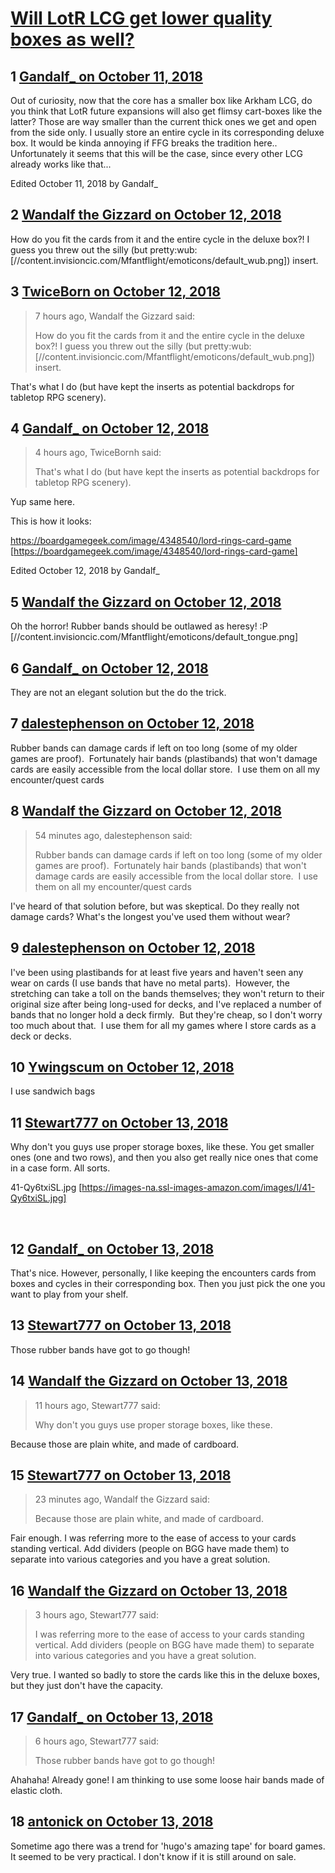 # [Will LotR LCG get lower quality boxes as well?](https://community.fantasyflightgames.com/topic/284380-will-lotr-lcg-get-lower-quality-boxes-as-well/)

## 1 [Gandalf_ on October 11, 2018](https://community.fantasyflightgames.com/topic/284380-will-lotr-lcg-get-lower-quality-boxes-as-well/?do=findComment&comment=3500297)

Out of curiosity, now that the core has a smaller box like Arkham LCG, do you think that LotR future expansions will also get flimsy cart-boxes like the latter? Those are way smaller than the current thick ones we get and open from the side only. I usually store an entire cycle in its corresponding deluxe box. It would be kinda annoying if FFG breaks the tradition here.. Unfortunately it seems that this will be the case, since every other LCG already works like that... 

Edited October 11, 2018 by Gandalf_

## 2 [Wandalf the Gizzard on October 12, 2018](https://community.fantasyflightgames.com/topic/284380-will-lotr-lcg-get-lower-quality-boxes-as-well/?do=findComment&comment=3500570)

How do you fit the cards from it and the entire cycle in the deluxe box?! I guess you threw out the silly (but pretty:wub: [//content.invisioncic.com/Mfantflight/emoticons/default_wub.png]) insert.

## 3 [TwiceBorn on October 12, 2018](https://community.fantasyflightgames.com/topic/284380-will-lotr-lcg-get-lower-quality-boxes-as-well/?do=findComment&comment=3500805)

> 7 hours ago, Wandalf the Gizzard said:
> 
> How do you fit the cards from it and the entire cycle in the deluxe box?! I guess you threw out the silly (but pretty:wub: [//content.invisioncic.com/Mfantflight/emoticons/default_wub.png]) insert.

That's what I do (but have kept the inserts as potential backdrops for tabletop RPG scenery). 

## 4 [Gandalf_ on October 12, 2018](https://community.fantasyflightgames.com/topic/284380-will-lotr-lcg-get-lower-quality-boxes-as-well/?do=findComment&comment=3500969)

> 4 hours ago, TwiceBornh said:
> 
> That's what I do (but have kept the inserts as potential backdrops for tabletop RPG scenery). 

Yup same here. 

This is how it looks:

https://boardgamegeek.com/image/4348540/lord-rings-card-game [https://boardgamegeek.com/image/4348540/lord-rings-card-game]

Edited October 12, 2018 by Gandalf_

## 5 [Wandalf the Gizzard on October 12, 2018](https://community.fantasyflightgames.com/topic/284380-will-lotr-lcg-get-lower-quality-boxes-as-well/?do=findComment&comment=3501153)

Oh the horror! Rubber bands should be outlawed as heresy! :P [//content.invisioncic.com/Mfantflight/emoticons/default_tongue.png]

## 6 [Gandalf_ on October 12, 2018](https://community.fantasyflightgames.com/topic/284380-will-lotr-lcg-get-lower-quality-boxes-as-well/?do=findComment&comment=3501228)

They are not an elegant solution but the do the trick. 

## 7 [dalestephenson on October 12, 2018](https://community.fantasyflightgames.com/topic/284380-will-lotr-lcg-get-lower-quality-boxes-as-well/?do=findComment&comment=3501250)

Rubber bands can damage cards if left on too long (some of my older games are proof).  Fortunately hair bands (plastibands) that won't damage cards are easily accessible from the local dollar store.  I use them on all my encounter/quest cards

## 8 [Wandalf the Gizzard on October 12, 2018](https://community.fantasyflightgames.com/topic/284380-will-lotr-lcg-get-lower-quality-boxes-as-well/?do=findComment&comment=3501359)

> 54 minutes ago, dalestephenson said:
> 
> Rubber bands can damage cards if left on too long (some of my older games are proof).  Fortunately hair bands (plastibands) that won't damage cards are easily accessible from the local dollar store.  I use them on all my encounter/quest cards

I've heard of that solution before, but was skeptical. Do they really not damage cards? What's the longest you've used them without wear?

## 9 [dalestephenson on October 12, 2018](https://community.fantasyflightgames.com/topic/284380-will-lotr-lcg-get-lower-quality-boxes-as-well/?do=findComment&comment=3501539)

I've been using plastibands for at least five years and haven't seen any wear on cards (I use bands that have no metal parts).  However, the stretching can take a toll on the bands themselves; they won't return to their original size after being long-used for decks, and I've replaced a number of bands that no longer hold a deck firmly.  But they're cheap, so I don't worry too much about that.  I use them for all my games where I store cards as a deck or decks.

## 10 [Ywingscum on October 12, 2018](https://community.fantasyflightgames.com/topic/284380-will-lotr-lcg-get-lower-quality-boxes-as-well/?do=findComment&comment=3501721)

I use sandwich bags

## 11 [Stewart777 on October 13, 2018](https://community.fantasyflightgames.com/topic/284380-will-lotr-lcg-get-lower-quality-boxes-as-well/?do=findComment&comment=3501976)

Why don't you guys use proper storage boxes, like these. You get smaller ones (one and two rows), and then you also get really nice ones that come in a case form. All sorts.

41-Qy6txiSL.jpg [https://images-na.ssl-images-amazon.com/images/I/41-Qy6txiSL.jpg]

 

## 12 [Gandalf_ on October 13, 2018](https://community.fantasyflightgames.com/topic/284380-will-lotr-lcg-get-lower-quality-boxes-as-well/?do=findComment&comment=3502194)

That's nice. However, personally, I like keeping the encounters cards from boxes and cycles in their corresponding box. Then you just pick the one you want to play from your shelf. 

## 13 [Stewart777 on October 13, 2018](https://community.fantasyflightgames.com/topic/284380-will-lotr-lcg-get-lower-quality-boxes-as-well/?do=findComment&comment=3502196)

Those rubber bands have got to go though!

## 14 [Wandalf the Gizzard on October 13, 2018](https://community.fantasyflightgames.com/topic/284380-will-lotr-lcg-get-lower-quality-boxes-as-well/?do=findComment&comment=3502239)

> 11 hours ago, Stewart777 said:
> 
> Why don't you guys use proper storage boxes, like these.

Because those are plain white, and made of cardboard.

## 15 [Stewart777 on October 13, 2018](https://community.fantasyflightgames.com/topic/284380-will-lotr-lcg-get-lower-quality-boxes-as-well/?do=findComment&comment=3502251)

> 23 minutes ago, Wandalf the Gizzard said:
> 
> Because those are plain white, and made of cardboard.

Fair enough. I was referring more to the ease of access to your cards standing vertical. Add dividers (people on BGG have made them) to separate into various categories and you have a great solution.

## 16 [Wandalf the Gizzard on October 13, 2018](https://community.fantasyflightgames.com/topic/284380-will-lotr-lcg-get-lower-quality-boxes-as-well/?do=findComment&comment=3502356)

> 3 hours ago, Stewart777 said:
> 
> I was referring more to the ease of access to your cards standing vertical. Add dividers (people on BGG have made them) to separate into various categories and you have a great solution.

Very true. I wanted so badly to store the cards like this in the deluxe boxes, but they just don't have the capacity.

## 17 [Gandalf_ on October 13, 2018](https://community.fantasyflightgames.com/topic/284380-will-lotr-lcg-get-lower-quality-boxes-as-well/?do=findComment&comment=3502385)

> 6 hours ago, Stewart777 said:
> 
> Those rubber bands have got to go though!

Ahahaha! Already gone! I am thinking to use some loose hair bands made of elastic cloth. 

## 18 [antonick on October 13, 2018](https://community.fantasyflightgames.com/topic/284380-will-lotr-lcg-get-lower-quality-boxes-as-well/?do=findComment&comment=3502524)

Sometime ago there was a trend for 'hugo's amazing tape' for board games. It seemed to be very practical. I don't know if it is still around on sale.

 

